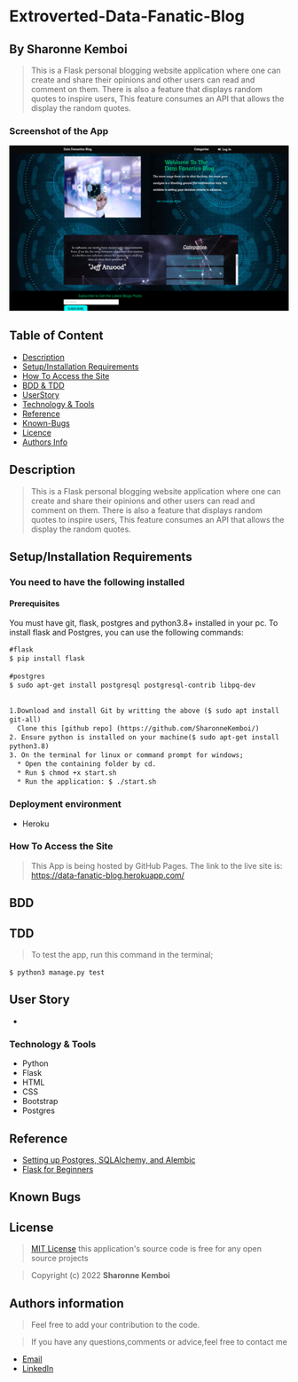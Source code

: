 # Extroverted-Data-Fanatic-Blog

## By Sharonne Kemboi
> This is a Flask personal blogging website  application where one can create and share their opinions and other users can read and comment on them. There is also a feature that displays random quotes to inspire users, This feature consumes  an API that allows the  display the random quotes.


### Screenshot of the App
<img src="https://github.com/SharonneKemboi/Extroverted-Data-Fanatic-Blog/blob/master/app/static/photos/mainsceen.png">


## Table of Content

+ [Description](#description)
+ [Setup/Installation Requirements](setup&installationrequirements)
+ [How To Access the Site](#howtoaccessthesite)
+ [BDD & TDD](#bdd&tdd)
+ [UserStory](#userstory)
+ [Technology & Tools](#technology&tools)
+ [Reference](#reference)
+ [Known-Bugs](#knownbugs)
+ [Licence](#licence)
+ [Authors Info](#authors-info)

## Description
> This is a Flask personal blogging website  application where one can create and share their opinions and other users can read and comment on them. There is also a feature that displays random quotes to inspire users, This feature consumes  an API that allows the  display the random quotes.


## Setup/Installation Requirements

### You need to have the following installed

#### Prerequisites

You must have git, flask, postgres and python3.8+ installed in your pc.
To install flask and Postgres, you can use the following commands:

```
#flask
$ pip install flask

#postgres
$ sudo apt-get install postgresql postgresql-contrib libpq-dev
```

```
 
1.Download and install Git by writting the above ($ sudo apt install git-all)
  Clone this [github repo] (https://github.com/SharonneKemboi/)
2. Ensure python is installed on your machine($ sudo apt-get install python3.8)
3. On the terminal for linux or command prompt for windows;
  * Open the containing folder by cd.
  * Run $ chmod +x start.sh
  * Run the application: $ ./start.sh

```

### Deployment environment
* Heroku

### How To Access the Site
> This App is being hosted by GitHub Pages. The link to the live site is: https://data-fanatic-blog.herokuapp.com/


## BDD



## TDD

> To test the app, run this command in the terminal;

`$ python3 manage.py test`


## User Story
*

### Technology & Tools
* Python
* Flask
* HTML
* CSS
* Bootstrap
* Postgres

## Reference

* [Setting up Postgres, SQLAlchemy, and Alembic](https://realpython.com/flask-by-example-part-2-postgres-sqlalchemy-and-alembic/)
* [Flask for Beginners](https://www.fullstackpython.com/flask.html)



## Known Bugs
> 

## License

> [MIT License](license) this application's source code is free for any open source projects

> Copyright (c) 2022 **Sharonne Kemboi**



## Authors information
> Feel free to add your contribution to the code.

> If you have any questions,comments or advice,feel free to contact me

* [Email](sharonnekay23@gmail.com)
* [LinkedIn](https://www.linkedin.com/in/sharonne-vanessa-kemboi-a118bb135)

